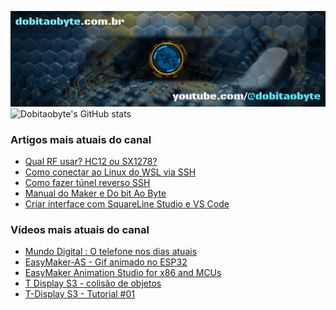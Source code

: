 ![Welcome to Do bit Ao Byte](./dobitaobyte-github.jpg)
![Dobitaobyte's GitHub stats](https://github-readme-stats.vercel.app/api?username=DjamesSuhanko&show_icons=true&theme=radical)

### Artigos mais atuais do canal
<!-- BLOG-POST-LIST:START -->
- [Qual RF usar? HC12 ou SX1278?](https://www.manualdomaker.com/article/qual-rf-usar-hc-12-ou-sx-1278/)
- [Como conectar ao Linux do WSL via SSH](https://www.manualdomaker.com/article/como-conectar-ao-linux-do-wsl-via-ssh/)
- [Como fazer túnel reverso SSH](https://www.manualdomaker.com/article/como-fazer-tunel-reverso-ssh/)
- [Manual do Maker e Do bit Ao Byte](https://www.manualdomaker.com/article/manual-do-maker-e-do-bit-ao-byte/)
- [Criar interface com SquareLine Studio e VS Code](https://www.manualdomaker.com/article/criar-interface-com-square-line-studio-e-vs-code/)
<!-- BLOG-POST-LIST:END -->

### Vídeos mais atuais do canal
<!-- YOUTUBE-POST-LIST:START -->
- [Mundo Digital : O telefone nos dias atuais](https://www.youtube.com/watch?v=oSUOf1znQPs)
- [EasyMaker-AS - Gif animado no ESP32](https://www.youtube.com/watch?v=FxwwzkmMvfE)
- [EasyMaker Animation Studio for x86 and MCUs](https://www.youtube.com/watch?v=3nGWqujnzlQ)
- [T Display S3 - colisão de objetos](https://www.youtube.com/watch?v=VjoNu9SCD40)
- [T-Display S3 - Tutorial #01](https://www.youtube.com/watch?v=CCTERa9nWV0)
<!-- YOUTUBE-POST-LIST:END -->